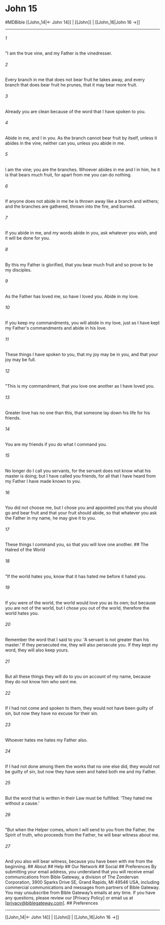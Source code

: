 # John 15
#MDBible
[[John_14|← John 14]] | [[John]] | [[John_16|John 16 →]]

***






###### 1 


"I am the true vine, and my Father is the vinedresser. 





###### 2 


Every branch in me that does not bear fruit he takes away, and every branch that does bear fruit he prunes, that it may bear more fruit. 





###### 3 


Already you are clean because of the word that I have spoken to you. 





###### 4 


Abide in me, and I in you. As the branch cannot bear fruit by itself, unless it abides in the vine, neither can you, unless you abide in me. 





###### 5 


I am the vine; you are the branches. Whoever abides in me and I in him, he it is that bears much fruit, for apart from me you can do nothing. 





###### 6 


If anyone does not abide in me he is thrown away like a branch and withers; and the branches are gathered, thrown into the fire, and burned. 





###### 7 


If you abide in me, and my words abide in you, ask whatever you wish, and it will be done for you. 





###### 8 


By this my Father is glorified, that you bear much fruit and so prove to be my disciples. 





###### 9 


As the Father has loved me, so have I loved you. Abide in my love. 





###### 10 


If you keep my commandments, you will abide in my love, just as I have kept my Father's commandments and abide in his love. 





###### 11 


These things I have spoken to you, that my joy may be in you, and that your joy may be full. 





###### 12 


"This is my commandment, that you love one another as I have loved you. 





###### 13 


Greater love has no one than this, that someone lay down his life for his friends. 





###### 14 


You are my friends if you do what I command you. 





###### 15 


No longer do I call you servants, for the servant does not know what his master is doing; but I have called you friends, for all that I have heard from my Father I have made known to you. 





###### 16 


You did not choose me, but I chose you and appointed you that you should go and bear fruit and that your fruit should abide, so that whatever you ask the Father in my name, he may give it to you. 





###### 17 


These things I command you, so that you will love one another. ## The Hatred of the World 





###### 18 


"If the world hates you, know that it has hated me before it hated you. 





###### 19 


If you were of the world, the world would love you as its own; but because you are not of the world, but I chose you out of the world, therefore the world hates you. 





###### 20 


Remember the word that I said to you: 'A servant is not greater than his master.' If they persecuted me, they will also persecute you. If they kept my word, they will also keep yours. 





###### 21 


But all these things they will do to you on account of my name, because they do not know him who sent me. 





###### 22 


If I had not come and spoken to them, they would not have been guilty of sin, but now they have no excuse for their sin. 





###### 23 


Whoever hates me hates my Father also. 





###### 24 


If I had not done among them the works that no one else did, they would not be guilty of sin, but now they have seen and hated both me and my Father. 





###### 25 


But the word that is written in their Law must be fulfilled: 'They hated me without a cause.' 





###### 26 


"But when the Helper comes, whom I will send to you from the Father, the Spirit of truth, who proceeds from the Father, he will bear witness about me. 





###### 27 


And you also will bear witness, because you have been with me from the beginning. ## About ## Help ## Our Network ## Social ## Preferences By submitting your email address, you understand that you will receive email communications from Bible Gateway, a division of The Zondervan Corporation, 3900 Sparks Drive SE, Grand Rapids, MI 49546 USA, including commercial communications and messages from partners of Bible Gateway. You may unsubscribe from Bible Gateway&rsquo;s emails at any time. If you have any questions, please review our [Privacy Policy] or email us at [privacy@biblegateway.com]. ## Preferences

***

[[John_14|← John 14]] | [[John]] | [[John_16|John 16 →]]
